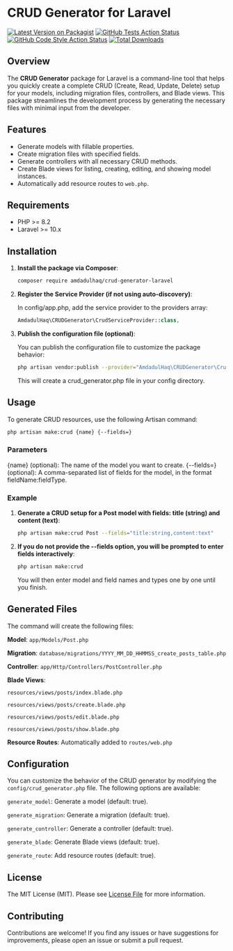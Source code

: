 # CRUD Generator for Laravel

[![Latest Version on Packagist](https://img.shields.io/packagist/v/amdadulhaq/crud-generator-laravel.svg?style=flat-square)](https://packagist.org/packages/amdadulhaq/crud-generator-laravel)
[![GitHub Tests Action Status](https://img.shields.io/github/actions/workflow/status/amdadulhaq/crud-generator-laravel/run-tests.yml?branch=main&label=tests&style=flat-square)](https://github.com/amdad121/crud-generator-laravel/actions?query=workflow%3Arun-tests+branch%3Amain)
[![GitHub Code Style Action Status](https://img.shields.io/github/actions/workflow/status/amdad121/crud-generator-laravel/lint.yml?branch=main&label=code%20style&style=flat-square)](https://github.com/amdad121/crud-generator-laravel/actions?query=workflow%3A"Fix+Code+Style"+branch%3Amain)
[![Total Downloads](https://img.shields.io/packagist/dt/amdadulhaq/crud-generator-laravel.svg?style=flat-square)](https://packagist.org/packages/amdadulhaq/crud-generator-laravel)

## Overview

The **CRUD Generator** package for Laravel is a command-line tool that helps you quickly create a complete CRUD (Create, Read, Update, Delete) setup for your models, including migration files, controllers, and Blade views. This package streamlines the development process by generating the necessary files with minimal input from the developer.

## Features

-   Generate models with fillable properties.
-   Create migration files with specified fields.
-   Generate controllers with all necessary CRUD methods.
-   Create Blade views for listing, creating, editing, and showing model instances.
-   Automatically add resource routes to `web.php`.

## Requirements

-   PHP >= 8.2
-   Laravel >= 10.x

## Installation

1. **Install the package via Composer**:

    ```bash
    composer require amdadulhaq/crud-generator-laravel
    ```

2. **Register the Service Provider (if not using auto-discovery)**:

    In config/app.php, add the service provider to the providers array:

    ```php
    AmdadulHaq\CRUDGenerator\CrudServiceProvider::class,
    ```

3. **Publish the configuration file (optional)**:

    You can publish the configuration file to customize the package behavior:

    ```bash
    php artisan vendor:publish --provider="AmdadulHaq\CRUDGenerator\CrudServiceProvider"
    ```

    This will create a crud_generator.php file in your config directory.

## Usage

To generate CRUD resources, use the following Artisan command:

```bash
php artisan make:crud {name} {--fields=}
```

### Parameters

{name} (optional): The name of the model you want to create.
{--fields=} (optional): A comma-separated list of fields for the model, in the format fieldName:fieldType.

### Example

1. **Generate a CRUD setup for a Post model with fields: title (string) and content (text)**:

    ```bash
    php artisan make:crud Post --fields="title:string,content:text"
    ```

2. **If you do not provide the --fields option, you will be prompted to enter fields interactively**:

    ```bash
    php artisan make:crud
    ```

    You will then enter model and field names and types one by one until you finish.

## Generated Files

The command will create the following files:

**Model**: `app/Models/Post.php`

**Migration**: `database/migrations/YYYY_MM_DD_HHMMSS_create_posts_table.php`

**Controller**: `app/Http/Controllers/PostController.php`

**Blade Views**:

`resources/views/posts/index.blade.php`

`resources/views/posts/create.blade.php`

`resources/views/posts/edit.blade.php`

`resources/views/posts/show.blade.php`

**Resource Routes**: Automatically added to `routes/web.php`

## Configuration

You can customize the behavior of the CRUD generator by modifying the `config/crud_generator.php` file. The following options are available:

`generate_model`: Generate a model (default: true).

`generate_migration`: Generate a migration (default: true).

`generate_controller`: Generate a controller (default: true).

`generate_blade`: Generate Blade views (default: true).

`generate_route`: Add resource routes (default: true).

## License

The MIT License (MIT). Please see [License File](LICENSE.md) for more information.

## Contributing

Contributions are welcome! If you find any issues or have suggestions for improvements, please open an issue or submit a pull request.
